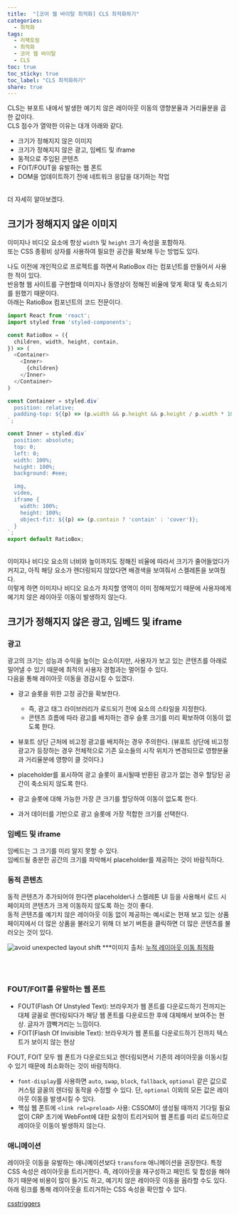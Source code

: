 ```yaml
---
title:  "[코어 웹 바이탈 최적화] CLS 최적화하기"
categories: 
  - 최적화
tags:
  - 리팩토링
  - 최적화
  - 코어 웹 바이탈
  - CLS
toc: true
toc_sticky: true
toc_label: "CLS 최적화하기"
share: true
---
```


CLS는 뷰포트 내에서 발생한 예기치 않은 레이아웃 이동의 영향분율과 거리율분을 곱한 값이다. <br>
CLS 점수가 열악한 이유는 대개 아래와 같다. <br>
- 크기가 정해지지 않은 이미지
- 크기가 정해지지 않은 광고, 임베드 및 iframe
- 동적으로 주입된 콘텐츠
- FOIT/FOUT을 유발하는 웹 폰트
- DOM을 업데이트하기 전에 네트워크 응답을 대기하는 작업

<br>
더 자세히 알아보겠다.

## 크기가 정해지지 않은 이미지
이미지나 비디오 요소에 항상 `width` 및 `height` 크기 속성을 포함하자. <br>
또는 CSS 종횡비 상자를 사용하여 필요한 공간을 확보해 두는 방법도 있다. <br>

나도 이전에 개인적으로 프로젝트를 하면서 RatioBox 라는 컴포넌트를 만들어서 사용한 적이 있다. <br>
반응형 웹 사이트를 구현할때 이미지나 동영상이 정해진 비율에 맞게 확대 및 축소되기를 원했기 때문이다. <br>
아래는 RatioBox 컴포넌트의 코드 전문이다. <br>

```javascript
import React from 'react';
import styled from 'styled-components';

const RatioBox = ({
  children, width, height, contain,
}) => (
  <Container>
    <Inner>
      {children}
    </Inner>
  </Container>
)

const Container = styled.div`
  position: relative;
  padding-top: ${(p) => (p.width && p.height && p.height / p.width * 100)}%;
`;

const Inner = styled.div`
  position: absolute;
  top: 0;
  left: 0;
  width: 100%;
  height: 100%;
  background: #eee;

  img,
  video,
  iframe {
    width: 100%;
    height: 100%;
    object-fit: ${(p) => (p.contain ? 'contain' : 'cover')};
  }
`;
export default RatioBox;
```

<br>
이미지나 비디오 요소의 너비와 높이까지도 정해진 비율에 따라서 크기가 줄어들었다가 커지고, 아직 해당 요소가 렌더링되지 않았다면 배경색을 보여줘서 스켈레톤을 보여줬다. <br>
이렇게 하면 이미지나 비디오 요소가 차지할 영역이 이미 정해져있기 때문에 사용자에게 예기치 않은 레이아웃 이동이 발생하지 않는다.



## 크기가 정해지지 않은 광고, 임베드 및 iframe

### 광고
광고의 크기는 성능과 수익을 높이는 요소이지만, 사용자가 보고 있는 콘텐츠를 아래로 밀어낼 수 있기 때문에 최적의 사용자 경험과는 멀어질 수 있다. <br>
다음을 통해 레이아웃 이동을 경감시킬 수 있겠다. <br>

- 광고 슬롯을 위한 고정 공간을 확보한다.
  - 즉, 광고 태그 라이브러리가 로드되기 전에 요소의 스타일을 지정한다.
  - 콘텐츠 흐름에 따라 광고를 배치하는 경우 슬롯 크기를 미리 확보하여 이동이 없도록 한다.

- 뷰포트 상단 근처에 비고정 광고를 배치하는 경우 주의한다.
(뷰포트 상단에 비고정 광고가 등장하는 경우 전체적으로 기존 요소들의 시작 위치가 변경되므로 영향분율과 거리율분에 영향이 클 것이다.)

- placeholder를 표시하여 광고 슬롯이 표시될때 반환된 광고가 없는 경우 할당된 공간이 축소되지 않도록 한다.

- 광고 슬롯에 대해 가능한 가장 큰 크기를 할당하여 이동이 없도록 한다.

- 과거 데이터를 기반으로 광고 슬롯에 가장 적합한 크기를 선택한다.

### 임베드 및 iframe
임베드는 그 크기를 미리 알지 못할 수 있다. <br>
임베드될 충분한 공간의 크기를 파악해서 placeholder를 제공하는 것이 바람직하다.

### 동적 콘텐츠
동적 콘텐츠가 추가되어야 한다면 placeholder나 스켈레톤 UI 등을 사용해서 로드 시 페이지의 콘텐츠가 크게 이동하지 않도록 하는 것이 좋다. <br>
동적 콘텐츠를 예기치 않은 레이아웃 이동 없이 제공하는 예시로는 현재 보고 있는 상품 페이지에서 더 많은 상품을 불러오기 위해 더 보기 버튼을 클릭하면 더 많은 콘텐츠를 불러오는 것이 있다. <br>

![avoid unexpected layout shift](https://web-dev.imgix.net/image/OcYv93SYnIg1kfTihK6xqRDebvB2/TjsYVkcDf03ZOVCcsizv.png?auto=format&w=845)
***이미지 출처: [누적 레이아웃 이동 최적화](https://web.dev/i18n/ko/optimize-cls/#%ED%81%AC%EA%B8%B0%EA%B0%80-%EC%A0%95%ED%95%B4%EC%A7%80%EC%A7%80-%EC%95%8A%EC%9D%80-%EA%B4%91%EA%B3%A0,-%EC%9E%84%EB%B2%A0%EB%93%9C-%EB%B0%8F-iframe-%F0%9F%93%A2%F0%9F%98%B1)

<br><br>

### FOUT/FOIT를 유발하는 웹 폰트
- FOUT(Flash Of Unstyled Text): 브라우저가 웹 폰트를 다운로드하기 전까지는 대체 글꼴로 렌더링되다가 해당 웹 폰트를 다운로드한 후에 대체해서 보여주는 현상. 글자가 깜빡거리는 느낌이다.
- FOIT(Flash Of Invisible Text): 브라우저가 웹 폰트를 다운로드하기 전까지 텍스트가 보이지 않는 현상

FOUT, FOIT 모두 웹 폰트가 다운로드되고 렌더링되면서 기존의 레이아웃을 이동시킬 수 있기 때문에 최소화하는 것이 바람직하다. <br>

- `font-display`를 사용하면 `auto`, `swap`, `block`, `fallback`, `optional` 같은 값으로 커스텀 글꼴의 렌더링 동작을 수정할 수 있다. 단, `optional` 이외의 모든 값은 레이아웃 이동을 발생시킬 수 있다.
- 핵심 웹 폰트에 `<link rel=preload>` 사용: CSSOM이 생성될 때까지 기다릴 필요 없이 CRP 초기에 WebFont에 대한 요청이 트리거되어 웹 폰트를 미리 로드하므로 레이아웃 이동이 발생하지 않는다.

### 애니메이션
레이아웃 이동을 유발하는 애니메이션보다 `transform` 애니메이션을 권장한다.
특정 CSS 속성은 레이아웃을 트리거한다. 즉, 레이아웃을 재구성하고 페인트 및 합성을 해야하기 때문에 비용이 많이 들기도 하고, 예기치 않은 레이아웃 이동을 윱라할 수도 있다. <br>
아래 링크를 통해 레이아웃을 트리거하는 CSS 속성을 확인할 수 있다. <br>

[csstriggers](https://csstriggers.com/)



